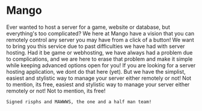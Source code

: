 # Mango
Ever wanted to host a server for a game, website or database, but everything's too complicated? We here at Mango have a vision that you can remotely control any server you may have from a click of a button! We want to bring you this service due to past difficulties we have had with server hosting. Had it be game or webhosting, we have always had a problem due to complications, and we are here to erase that problem and make it simple while keeping advanced options open for you! If you are looking for a server hosting application, we dont do that here (yet). But we have the simplist, easiest and stylistic way to manage your server either remotely or not! Not to mention, its free, easiest and stylistic way to manage your server either remotely or not! Not to mention, its free!

`Signed risphs and MAWWWS, the one and a half man team!`
